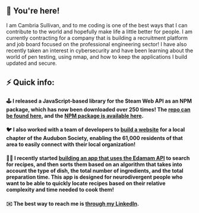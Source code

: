 ## 🙌 You're here! 

I am Cambria Sullivan, and to me coding is one of the best ways that I can contribute to the world and hopefully make life a little better for people. I am currently contracting for a company that is building a recruitment platform and job board focused on the professional engineering sector! I have also recently taken an interest in cybersecurity and have been learning about the world of pen testing, using nmap, and how to keep the applications I build updated and secure.

## ⚡ Quick info:

#### 🕹️ I released a JavaScript-based library for the Steam Web API as an NPM package, which has now been downloaded over 250 times! The [repo can be found here](https://github.com/cambsull/SteamWebAPILibrary), and the [NPM package is available here](https://www.npmjs.com/package/swalib).

#### 🐦 I also worked with a team of developers to [build a website](https://lewistoncbc.netlify.app) for a local chapter of the Audubon Society, enabling the 61,000 residents of that area to easily connect with their local organization!

#### 👩‍🍳 I recently started [building an app that uses the Edamam API](https://github.com/cambsull/Recipe-Complexity-Optimizer) to search for recipes, and then sorts them based on an algorithm that takes into account the type of dish, the total number of ingredients, and the total preparation time. This app is designed for neurodivergent people who want to be able to quickly locate recipes based on their relative complexity and time needed to cook them!

#### ✉️ The best way to reach me is [through my LinkedIn](https://www.linkedin.com/in/cambria-sullivan).
